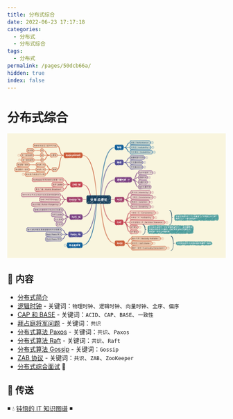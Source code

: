 ```yaml
---
title: 分布式综合
date: 2022-06-23 17:17:18
categories:
  - 分布式
  - 分布式综合
tags:
  - 分布式
permalink: /pages/50dcb66a/
hidden: true
index: false
---
```


# 分布式综合

![](https://raw.githubusercontent.com/dunwu/images/master/snap/202405170821320.png)

## 📖 内容

- [分布式简介](分布式简介.md)
- [逻辑时钟](逻辑时钟.md) - 关键词：`物理时钟`、`逻辑时钟`、`向量时钟`、`全序`、`偏序`
- [CAP 和 BASE](CAP&BASE.md) - 关键词：`ACID`、`CAP`、`BASE`、`一致性`
- [拜占庭将军问题](拜占庭将军问题.md) - 关键词：`共识`
- [分布式算法 Paxos](Paxos.md) - 关键词：`共识`、`Paxos`
- [分布式算法 Raft](Raft.md) - 关键词：`共识`、`Raft`
- [分布式算法 Gossip](Gossip.md) - 关键词：`Gossip`
- [ZAB 协议](Zab.md) - 关键词：`共识`、`ZAB`、`ZooKeeper`
- [分布式综合面试](分布式综合面试.md) 💯

## 🚪 传送

◾ 💧 [钝悟的 IT 知识图谱](https://dunwu.github.io/waterdrop/) ◾